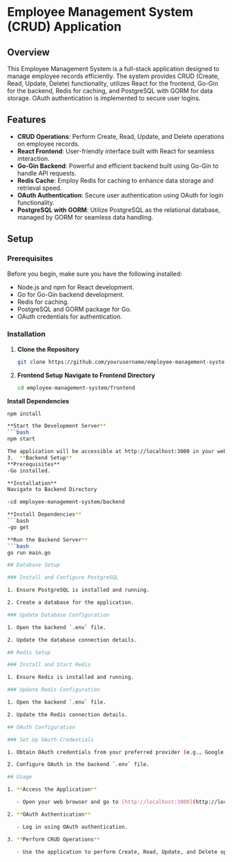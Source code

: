 # Employee Management System (CRUD) Application

## Overview

This Employee Management System is a full-stack application designed to manage employee records efficiently. The system provides CRUD (Create, Read, Update, Delete) functionality, utilizes React for the frontend, Go-Gin for the backend, Redis for caching, and PostgreSQL with GORM for data storage. OAuth authentication is implemented to secure user logins.

## Features

- **CRUD Operations**: Perform Create, Read, Update, and Delete operations on employee records.
- **React Frontend**: User-friendly interface built with React for seamless interaction.
- **Go-Gin Backend**: Powerful and efficient backend built using Go-Gin to handle API requests.
- **Redis Cache**: Employ Redis for caching to enhance data storage and retrieval speed.
- **OAuth Authentication**: Secure user authentication using OAuth for login functionality.
- **PostgreSQL with GORM**: Utilize PostgreSQL as the relational database, managed by GORM for seamless data handling.

## Setup

### Prerequisites

Before you begin, make sure you have the following installed:

- Node.js and npm for React development.
- Go for Go-Gin backend development.
- Redis for caching.
- PostgreSQL and GORM package for Go.
- OAuth credentials for authentication.

### Installation

1. **Clone the Repository**

   ```bash
   git clone https://github.com/yourusername/employee-management-system.git


2. **Frontend Setup**
 **Navigate to Frontend Directory**

   ```bash
   cd employee-management-system/frontend

   
**Install Dependencies**
```bash
npm install

**Start the Development Server**
```bash
npm start

The application will be accessible at http://localhost:3000 in your web browser.
3.  **Backend Setup**
**Prerequisites**
-Go installed.

**Installation**
Navigate to Backend Directory

-cd employee-management-system/backend

**Install Dependencies**
```bash
-go get

**Run the Backend Server**
```bash
go run main.go

## Database Setup

### Install and Configure PostgreSQL

1. Ensure PostgreSQL is installed and running.

2. Create a database for the application.

### Update Database Configuration

1. Open the backend `.env` file.

2. Update the database connection details.

## Redis Setup

### Install and Start Redis

1. Ensure Redis is installed and running.

### Update Redis Configuration

1. Open the backend `.env` file.

2. Update the Redis connection details.

## OAuth Configuration

### Set Up OAuth Credentials

1. Obtain OAuth credentials from your preferred provider (e.g., Google, Facebook).

2. Configure OAuth in the backend `.env` file.

## Usage

1. **Access the Application**

   - Open your web browser and go to [http://localhost:3000](http://localhost:3000).

2. **OAuth Authentication**

   - Log in using OAuth authentication.

3. **Perform CRUD Operations**

   - Use the application to perform Create, Read, Update, and Delete operations on employee records.
